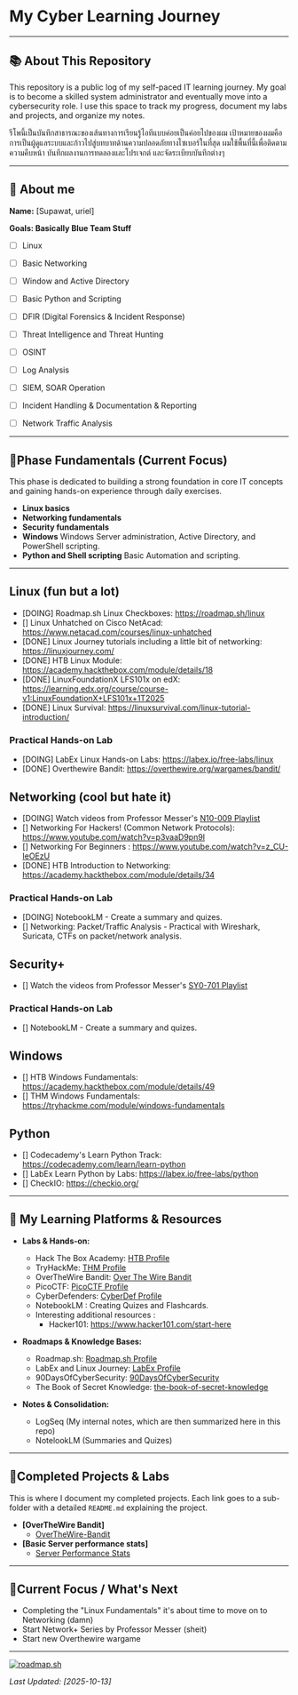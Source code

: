 # My Cyber Learning Journey

---

## 📚 About This Repository

This repository is a public log of my self-paced IT learning journey. My goal is to become a skilled system administrator and eventually move into a cybersecurity role. I use this space to track my progress, document my labs and projects, and organize my notes.

รีโพนี้เป็นบันทึกสาธารณะของเส้นทางการเรียนรู้ไอทีแบบค่อยเป็นค่อยไปของผม เป้าหมายของผมคือการเป็นผู้ดูแลระบบและก้าวไปสู่บทบาทด้านความปลอดภัยทางไซเบอร์ในที่สุด ผมใช้พื้นที่นี้เพื่อติดตามความคืบหน้า บันทึกผลงานการทดลองและโปรเจกต์ และจัดระเบียบบันทึกต่างๆ

---

## 👥 About me

**Name:** [Supawat, uriel]

**Goals: Basically Blue Team Stuff**
- [ ] Linux
- [ ] Basic Networking
- [ ] Window and Active Directory
- [ ] Basic Python and Scripting
- [ ] DFIR (Digital Forensics & Incident Response)
- [ ] Threat Intelligence and Threat Hunting
- [ ] OSINT
- [ ] Log Analysis

- [ ] SIEM, SOAR Operation
- [ ] Incident Handling & Documentation & Reporting
- [ ] Network Traffic Analysis


---

## 🎯Phase Fundamentals (Current Focus)

This phase is dedicated to building a strong foundation in core IT concepts and gaining hands-on experience through daily exercises.

- **Linux basics**
- **Networking fundamentals**
- **Security fundamentals**
- **Windows** Windows Server administration, Active Directory, and PowerShell scripting.
- **Python and Shell scripting** Basic Automation and scripting.

---

## Linux (fun but a lot)
- [DOING] Roadmap.sh Linux Checkboxes: https://roadmap.sh/linux
- [] Linux Unhatched on Cisco NetAcad: https://www.netacad.com/courses/linux-unhatched
- [DONE] Linux Journey tutorials including a little bit of networking: https://linuxjourney.com/
- [DONE] HTB Linux Module: https://academy.hackthebox.com/module/details/18
- [DONE] LinuxFoundationX LFS101x on edX: https://learning.edx.org/course/course-v1:LinuxFoundationX+LFS101x+1T2025
- [DONE] Linux Survival: https://linuxsurvival.com/linux-tutorial-introduction/

### Practical Hands-on Lab
- [DOING] LabEx Linux Hands-on Labs: https://labex.io/free-labs/linux
- [DONE] Overthewire Bandit: https://overthewire.org/wargames/bandit/

## Networking (cool but hate it)
- [DOING] Watch videos from Professor Messer's [N10-009 Playlist](https://youtube.com/playlist?list=PLG49S3nxzAnl_tQe3kvnmeMid0mjF8Le8&si=3rUsqmrdsNK3izh6)
- [] Networking For Hackers! (Common Network Protocols): https://www.youtube.com/watch?v=p3vaaD9pn9I
- [] Networking For Beginners : https://www.youtube.com/watch?v=z_CU-IeOEzU
- [DONE] HTB Introduction to Networking: https://academy.hackthebox.com/module/details/34

### Practical Hands-on Lab
- [DOING] NotebookLM - Create a summary and quizes.
- [] Networking: Packet/Traffic Analysis - Practical with Wireshark, Suricata, CTFs on packet/network analysis.

## Security+
- [] Watch the videos from Professor Messer's [SY0-701 Playlist](https://www.youtube.com/watch?v=KiEptGbnEBc&list=PLG49S3nxzAnl4QDVqK-hOnoqcSKEIDDuv)

### Practical Hands-on Lab
- [] NotebookLM - Create a summary and quizes.

## Windows
- [] HTB Windows Fundamentals: https://academy.hackthebox.com/module/details/49
- [] THM Windows Fundamentals: https://tryhackme.com/module/windows-fundamentals

## Python
- [] Codecademy's Learn Python Track: https://codecademy.com/learn/learn-python
- [] LabEx Learn Python by Labs: https://labex.io/free-labs/python
- [] CheckIO: https://checkio.org/

---

## 📘 My Learning Platforms & Resources

* **Labs & Hands-on:**
    * Hack The Box Academy: [HTB Profile](https://app.hackthebox.com/profile/#2566537)
    * TryHackMe: [THM Profile](https://tryhackme.com/p/poseidon.smash)
    * OverTheWire Bandit: [Over The Wire Bandit](OverTheWire-Bandit/README.md)
    * PicoCTF: [PicoCTF Profile](https://play.picoctf.org/users/urielbyte)
    * CyberDefenders: [CyberDef Profile](https://cyberdefenders.org/p/poseidon.smash)
    * NotebookLM : Creating Quizes and Flashcards.
    * Interesting additional resources :
        - Hacker101: https://www.hacker101.com/start-here

* **Roadmaps & Knowledge Bases:**
    * Roadmap.sh: [Roadmap.sh Profile](https://roadmap.sh/u/urielbyte)
    * LabEx and Linux Journey: [LabEx Profile](https://labex.io/users/uriel0byte-11746032)
    * 90DaysOfCyberSecurity: [90DaysOfCyberSecurity](https://github.com/farhanashrafdev/90DaysOfCyberSecurity/tree/main)
    * The Book of Secret Knowledge: [the-book-of-secret-knowledge](https://github.com/trimstray/the-book-of-secret-knowledge?tab=readme-ov-file#manualshowtostutorials-toc)

* **Notes & Consolidation:**
    * LogSeq (My internal notes, which are then summarized here in this repo)
    * NotelookLM (Summaries and Quizes)

---

## 📌Completed Projects & Labs

This is where I document my completed projects. Each link goes to a sub-folder with a detailed `README.md` explaining the project.

* **[OverTheWire Bandit]**
    * [OverTheWire-Bandit](https://github.com/uriel0byte/IT-Learning-Journey-urielbyte/tree/349290b39cfe31958dff95c35743dc00c8a55847/OverTheWire-Bandit)
* **[Basic Server performance stats]**
    * [Server Performance Stats](https://github.com/uriel0byte/Bash-Labs/tree/main/Server-Status.sh)

---

## 📌Current Focus / What's Next

-   Completing the "Linux Fundamentals" it's about time to move on to Networking (damn)
-   Start Network+ Series by Professor Messer (sheit)
-   Start new Overthewire wargame

---

[![roadmap.sh](https://roadmap.sh/card/tall/68a1ad2ddb704a26333adc9f?variant=dark)](https://roadmap.sh)

_Last Updated: [2025-10-13]_
